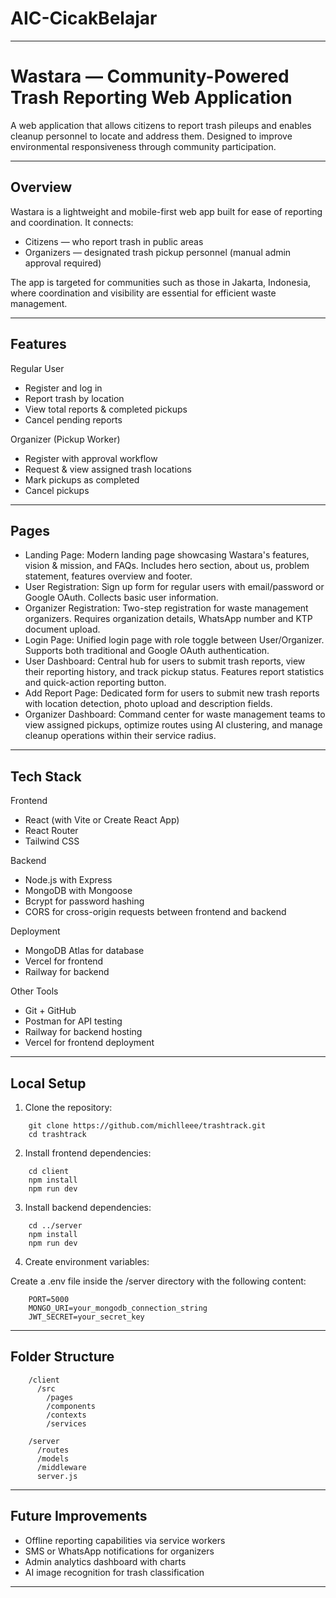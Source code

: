 # AIC-CicakBelajar
---

# Wastara — Community-Powered Trash Reporting Web Application

A web application that allows citizens to report trash pileups and enables cleanup personnel to locate and address them. Designed to improve environmental responsiveness through community participation.

---

## Overview

Wastara is a lightweight and mobile-first web app built for ease of reporting and coordination. It connects:

- Citizens — who report trash in public areas
- Organizers — designated trash pickup personnel (manual admin approval required)

The app is targeted for communities such as those in Jakarta, Indonesia, where coordination and visibility are essential for efficient waste management.

---

## Features

Regular User

- Register and log in
- Report trash by location
- View total reports & completed pickups
- Cancel pending reports

Organizer (Pickup Worker)

- Register with approval workflow
- Request & view assigned trash locations
- Mark pickups as completed
- Cancel pickups

---

## Pages


- Landing Page:
Modern landing page showcasing Wastara's features, vision & mission, and FAQs. Includes hero section, about us, problem statement, features overview and footer.
- User Registration:
Sign up form for regular users with email/password or Google OAuth. Collects basic user information.
- Organizer Registration:
Two-step registration for waste management organizers. Requires organization details, WhatsApp number and KTP document upload.
- Login Page:
Unified login page with role toggle between User/Organizer. Supports both traditional and Google OAuth authentication.
- User Dashboard:
Central hub for users to submit trash reports, view their reporting history, and track pickup status. Features report statistics and quick-action reporting button.
- Add Report Page:
Dedicated form for users to submit new trash reports with location detection, photo upload and description fields.
- Organizer Dashboard:
Command center for waste management teams to view assigned pickups, optimize routes using AI clustering, and manage cleanup operations within their service radius.

---

## Tech Stack

Frontend

- React (with Vite or Create React App)
- React Router
- Tailwind CSS

Backend
- Node.js with Express
- MongoDB with Mongoose
- Bcrypt for password hashing
- CORS for cross-origin requests between frontend and backend

Deployment
- MongoDB Atlas for database
- Vercel for frontend
- Railway for backend

Other Tools
- Git + GitHub
- Postman for API testing
- Railway for backend hosting
- Vercel for frontend deployment

---

## Local Setup

1. Clone the repository:
```
    git clone https://github.com/michlleee/trashtrack.git
    cd trashtrack
```
2. Install frontend dependencies:
```
    cd client
    npm install
    npm run dev
```
3. Install backend dependencies:
```
    cd ../server
    npm install
    npm run dev
```
4. Create environment variables:

Create a .env file inside the /server directory with the following content:
```
    PORT=5000
    MONGO_URI=your_mongodb_connection_string
    JWT_SECRET=your_secret_key
```
---

## Folder Structure
```
    /client
      /src
        /pages
        /components
        /contexts
        /services

    /server
      /routes
      /models
      /middleware
      server.js
```
---

## Future Improvements

- Offline reporting capabilities via service workers
- SMS or WhatsApp notifications for organizers
- Admin analytics dashboard with charts
- AI image recognition for trash classification

---
